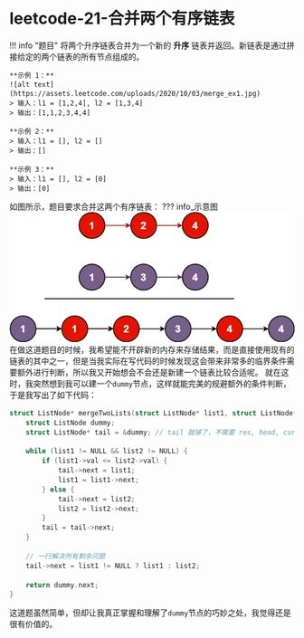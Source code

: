 # leetcode-21-合并两个有序链表
!!! info "题目"
    将两个升序链表合并为一个新的 **升序** 链表并返回。新链表是通过拼接给定的两个链表的所有节点组成的。

    **示例 1：**
    ![alt text](https://assets.leetcode.com/uploads/2020/10/03/merge_ex1.jpg)
    > 输入：l1 = [1,2,4], l2 = [1,3,4]
    > 输出：[1,1,2,3,4,4]

    **示例 2：**
    > 输入：l1 = [], l2 = []
    > 输出：[]

    **示例 3：**
    > 输入：l1 = [], l2 = [0]
    > 输出：[0]

如图所示，题目要求合并这两个有序链表：
??? info_示意图
    ![alt text](image.png)
在做这道题目的时候，我希望能不开辟新的内存来存储结果，而是直接使用现有的链表的其中之一，但是当我实际在写代码的时候发现这会带来非常多的临界条件需要额外进行判断，所以我又开始想会不会还是新建一个链表比较合适呢。
就在这时，我突然想到我可以建一个`dummy`节点，这样就能完美的规避额外的条件判断，于是我写出了如下代码：
```c
struct ListNode* mergeTwoLists(struct ListNode* list1, struct ListNode* list2) {
    struct ListNode dummy;
    struct ListNode* tail = &dummy; // tail 就够了，不需要 res, head, cur...

    while (list1 != NULL && list2 != NULL) {
        if (list1->val <= list2->val) {
            tail->next = list1;
            list1 = list1->next;
        } else {
            tail->next = list2;
            list2 = list2->next;
        }
        tail = tail->next;
    }

    // 一行解决所有剩余问题
    tail->next = list1 != NULL ? list1 : list2;

    return dummy.next;
}
```
这道题虽然简单，但却让我真正掌握和理解了`dummy`节点的巧妙之处，我觉得还是很有价值的。